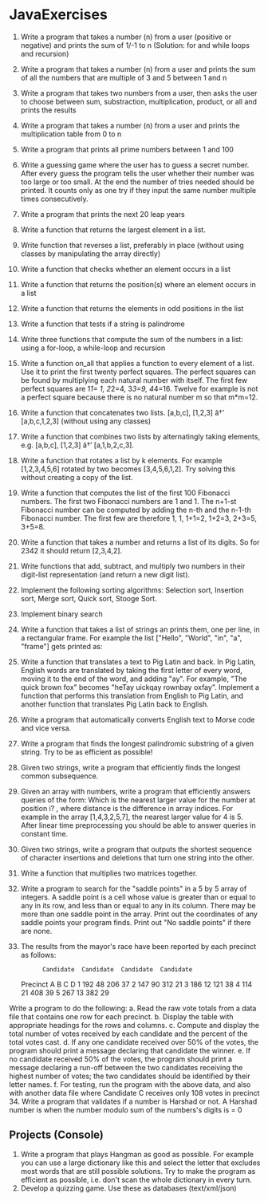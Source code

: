 # JavaExercises
1. Write a program that takes a number (n) from a user (positive or negative) and prints the sum of 1/-1 to n (Solution: for and while loops and recursion)
2. Write a program that takes a number (n) from a user and prints the sum of all the numbers that are multiple of 3 and 5 between 1 and n
3. Write a program that takes two numbers from a user, then asks the user to choose between sum, substraction, multiplication, product, or all and prints the results
4. Write a program that takes a number (n) from a user and prints the multiplication table from 0 to n
5. Write a program that prints all prime numbers between 1 and 100
6. Write a guessing game where the user has to guess a secret number. After every guess the program tells the user whether their number was too large or too small. At the end the number of tries needed should be printed. It counts only as one try if they input the same number multiple times consecutively.
7. Write a program that prints the next 20 leap years
8. Write a function that returns the largest element in a list.
9. Write function that reverses a list, preferably in place (without using classes by manipulating the array directly)
10. Write a function that checks whether an element occurs in a list
11. Write a function that returns the position(s) where an element occurs in a list
12. Write a function that returns the elements in odd positions in the list
13. Write a function that tests if a string is palindrome
14. Write three functions that compute the sum of the numbers in a list: using a for-loop, a while-loop and recursion
15. Write a function on_all that applies a function to every element of a list. Use it to print the first twenty perfect squares. The perfect squares can be found by multiplying each natural number with itself. The first few perfect squares are 1*1= 1, 2*2=4, 3*3=9, 4*4=16. Twelve for example is not a perfect square because there is no natural number m so that m\*m=12.
16. Write a function that concatenates two lists. [a,b,c], [1,2,3] â†’ [a,b,c,1,2,3] (without using any classes)
17. Write a function that combines two lists by alternatingly taking elements, e.g. [a,b,c], [1,2,3] â†’ [a,1,b,2,c,3].
18. Write a function that rotates a list by k elements. For example [1,2,3,4,5,6] rotated by two becomes [3,4,5,6,1,2]. Try solving this without creating a copy of the list.
19. Write a function that computes the list of the first 100 Fibonacci numbers. The first two Fibonacci numbers are 1 and 1. The n+1-st Fibonacci number can be computed by adding the n-th and the n-1-th Fibonacci number. The first few are therefore 1, 1, 1+1=2, 1+2=3, 2+3=5, 3+5=8.
20. Write a function that takes a number and returns a list of its digits. So for 2342 it should return [2,3,4,2].
21. Write functions that add, subtract, and multiply two numbers in their digit-list representation (and return a new digit list).
22. Implement the following sorting algorithms: Selection sort, Insertion sort, Merge sort, Quick sort, Stooge Sort.
23. Implement binary search
24. Write a function that takes a list of strings an prints them, one per line, in a rectangular frame. For example the list ["Hello", "World", "in", "a", "frame"] gets printed as:
25. Write a function that translates a text to Pig Latin and back. In Pig Latin, English words are translated by taking the first letter of every word, moving it to the end of the word, and adding "ay". For example, "The quick brown fox" becomes "heTay uickqay rownbay oxfay". Implement a function that performs this translation from English to Pig Latin, and another function that translates Pig Latin back to English.
26. Write a program that automatically converts English text to Morse code and vice versa.
27. Write a program that finds the longest palindromic substring of a given string. Try to be as efficient as possible!
28. Given two strings, write a program that efficiently finds the longest common subsequence.
29. Given an array with numbers, write a program that efficiently answers queries of the form: Which is the nearest larger value for the number at position i? , where distance is the difference in array indices. For example in the array [1,4,3,2,5,7], the nearest larger value for 4 is 5. After linear time preprocessing you should be able to answer queries in constant time.
30. Given two strings, write a program that outputs the shortest sequence of character insertions and deletions that turn one string into the other.
31. Write a function that multiplies two matrices together.
32. Write a program to search for the "saddle points" in a 5 by 5 array of integers. A saddle point is a cell whose value is greater than or equal to any in its row, and less than or equal to any in its column. There may be more than one saddle point in the array. Print out the coordinates of any saddle points your program finds. Print out "No saddle points" if there are none.
33. The results from the mayor's race have been reported by each precinct as follows:

              Candidate  Candidate  Candidate  Candidate

    Precinct A B C D
    1 192 48 206 37
    2 147 90 312 21
    3 186 12 121 38
    4 114 21 408 39
    5 267 13 382 29

Write a program to do the following:
a. Read the raw vote totals from a data file that contains one row for each precinct.
b. Display the table with appropriate headings for the rows and columns.
c. Compute and display the total number of votes received by each candidate and the percent of the total votes cast.
d. If any one candidate received over 50% of the votes, the program should print a message declaring that candidate the winner.
e. If no candidate received 50% of the votes, the program should print a message declaring a run-off between the two candidates receiving the highest number of votes; the two candidates should be identified by their letter names.
f. For testing, run the program with the above data, and also with another data file where Candidate C receives only 108 votes in precinct
34. Write a program that validates if a number is Harshad or not. A Harshad number is when the number modulo sum of the numbers's digits is = 0

## Projects (Console)
1. Write a program that plays Hangman as good as possible. For example you can use a large dictionary like this and select the letter that excludes most words that are still possible solutions. Try to make the program as efficient as possible, i.e. don't scan the whole dictionary in every turn.
2. Develop a quizzing game. Use these as databases (text/xml/json)
